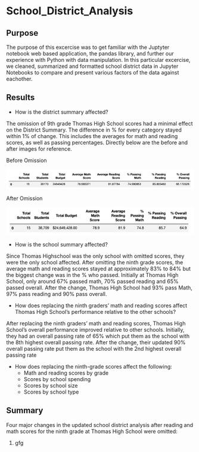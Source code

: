 # School_District_Analysis

## Purpose

The purpose of this excercise was to get familiar with the Juptyter notebook web based application, the pandas library, and further our experience with Python with data manipulation. In this particular excercise, we cleaned, summarized and formatted school district data in Jupyter Notebooks to compare and present various factors of the data against eachother.

## Results

* How is the district summary affected?

The omission of 9th grade Thomas High School scores had a minimal effect on the District Summary. The difference in % for every category stayed within 1% of change. This includes the averages for math and reading scores, as well as passing percentages. Directly below are the before and after images for reference.

Before Omission

![image_name](https://github.com/niklasax/School_District_Analysis/blob/main/Resources/District%20Summary%20(before).png)

After Omission

![image_name](https://github.com/niklasax/School_District_Analysis/blob/main/Resources/District%20Summary%20(after).png)

* How is the school summary affected?

Since Thomas Highschool was the only school with omitted scores, they were the only school affected. After omitting the ninth grade scores, the average math and reading scores stayed at approximately 83% to 84% but the biggest change was in the % who passed. Initially at Thomas High School, only around 67% passed math, 70% passed reading and 65% passed overall. After the change, Thomas High School had 93% pass Math, 97% pass reading and 90% pass overall.  

* How does replacing the ninth graders’ math and reading scores affect Thomas High School’s performance relative to the other schools?

After replacing the ninth graders’ math and reading scores, Thomas High School’s overall performance improved relative to other schools. Initially, they had an overall passing rate of 65% which put them as the school with the 8th highest overall passing rate. After the change, their updated 90% overall passing rate put them as the school with the 2nd highest overall passing rate


* How does replacing the ninth-grade scores affect the following:
  * Math and reading scores by grade
  * Scores by school spending
  * Scores by school size
  * Scores by school type

## Summary
Four major changes in the updated school district analysis after reading and math scores for the ninth grade at Thomas High School were omitted:

1. gfg

